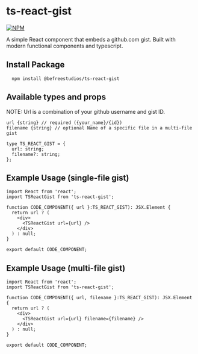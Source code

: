 # ts-react-gist

[![NPM](https://nodei.co/npm/@befreestudios/ts-react-gist.png)](https://www.npmjs.com/package/@befreestudios/ts-react-gist)

A simple React component that embeds a github.com gist. Built with modern functional components and typescript.

## Install Package

```
  npm install @befreestudios/ts-react-gist
```
## Available types and props

NOTE: Url is a combination of your github username and gist ID.

```
url {string} // required ({your_name}/{id})
filename {string} // optional Name of a specific file in a multi-file gist
```

```
type TS_REACT_GIST = {
  url: string;
  filename?: string;
};
```

## Example Usage (single-file gist)

```
import React from 'react';
import TSReactGist from 'ts-react-gist';

function CODE_COMPONENT({ url }:TS_REACT_GIST): JSX.Element {
  return url ? (
    <div>
      <TSReactGist url={url} />
    </div>
  ) : null;
}

export default CODE_COMPONENT;
```

## Example Usage (multi-file gist)

```
import React from 'react';
import TSReactGist from 'ts-react-gist';

function CODE_COMPONENT({ url, filename }:TS_REACT_GIST): JSX.Element {
  return url ? (
    <div>
      <TSReactGist url={url} filename={filename} />
    </div>
  ) : null;
}

export default CODE_COMPONENT;
```
